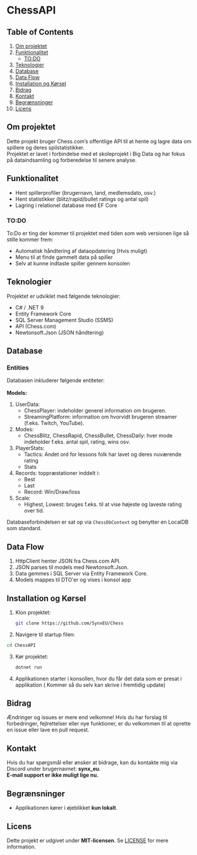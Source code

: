# ChessAPI

## Table of Contents
1. [Om projektet](#om-projektet)
2. [Funktionalitet](#funktionalitet)
   - [TO:DO](#to-do)
3. [Teknologier](#teknologier)
4. [Database](#database)
5. [Data Flow](#data-flow)
6. [Installation og Kørsel](#installation-og-kørsel)
7. [Bidrag](#bidrag)
8. [Kontakt](#kontakt)
9. [Begrænsninger](#begrænsninger)
10. [Licens](#licens)

## Om projektet
Dette projekt bruger Chess.com’s offentlige API til at hente og lagre data om spillere og deres spilstatistikker. \
Projektet er lavet i forbindelse med et skoleprojekt i Big Data og har fokus på dataindsamling og forberedelse til senere analyse.

## Funktionalitet
- Hent spillerprofiler (brugernavn, land, medlemsdato, osv.)
- Hent statistikker (blitz/rapid/bullet ratings og antal spil)
- Lagring i relationel database med EF Core

### TO:DO
To:Do er ting der kommer til projektet med tiden som web versionen lige så stille kommer frem:
- Automatisk håndtering af dataopdatering (Hvis muligt)
- Menu til at finde gammelt data på spiller
- Selv at kunne indtaste spiller gennem konsolen

## Teknologier
Projektet er udviklet med følgende teknologier:
- C# / .NET 9
- Entity Framework Core
- SQL Server Management Studio (SSMS)
- API (Chess.com)
- Newtonsoft.Json (JSON håndtering)

## Database

### Entities
Databasen inkluderer følgende entiteter: \
\
**Models:**
1. UserData:
   - ChessPlayer: indeholder generel information om brugeren.
   - StreamingPlatform: information om hvorvidt brugeren streamer (f.eks. Twitch, YouTube). 
2. Modes:
   - ChessBlitz, ChessRapid, ChessBullet, ChessDaily: hver mode indeholder f.eks. antal spil, rating, wins osv. 
3. PlayerStats:
   - Tactics: Andet ord for lessons folk har lavet og deres nuværende rating
   - Stats 
4. Records: toppræstationer inddelt i:
   - Best
   - Last
   - Record: Win/Draw/loss
5. Scale:
   - Highest, Lowest: bruges f.eks. til at vise højeste og laveste rating over tid.

Databaseforbindelsen er sat op via `ChessDbContext` og benytter en LocalDB som standard.

## Data Flow
1. HttpClient henter JSON fra Chess.com API.
2. JSON parses til models med Newtonsoft.Json.
3. Data gemmes i SQL Server via Entity Framework Core.
4. Models mappes til DTO'er og vises i konsol app

## Installation og Kørsel
1. Klon projektet:
   ```sh
   git clone https://github.com/SynxEU/Chess
   ```
2.  Navigere til startup filen:
   ```sh
   cd ChessAPI
   ```
3. Kør projektet:
   ```sh
   dotnet run
   ```
4. Applikationen starter i konsollen, hvor du får det data som er presat i applikation ( Kommer så du selv kan skrive i fremtidig update)

## Bidrag
Ændringer og issues er mere end velkomne! Hvis du har forslag til forbedringer, fejlrettelser eller nye funktioner, er du velkommen til at oprette en issue eller lave en pull request.

## Kontakt
Hvis du har spørgsmål eller ønsker at bidrage, kan du kontakte mig via Discord under brugernavnet: **synx_eu**. \
**E-mail support er ikke muligt lige nu.**

## Begrænsninger
- Applikationen kører i øjeblikket **kun lokalt**.

## Licens
Dette projekt er udgivet under **MIT-licensen**. Se [LICENSE](LICENSE) for mere information.
